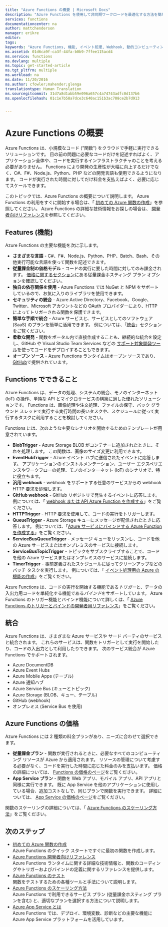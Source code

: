 ```yaml
---
title: "Azure Functions の概要 | Microsoft Docs"
description: "Azure Functions を使用して非同期ワークロードを最適化する方法を簡単に説明します。"
services: functions
documentationcenter: na
author: mattchenderson
manager: erikre
editor: 
tags: 
keywords: "Azure Functions, 機能, イベント処理, Webhook, 動的コンピューティング, サーバーなしのアーキテクチャ"
ms.assetid: 01d6ca9f-ca3f-44fa-b0b9-7ffee115acd4
ms.service: functions
ms.devlang: multiple
ms.topic: get-started-article
ms.tgt_pltfrm: multiple
ms.workload: na
ms.date: 11/20/2016
ms.author: cfowler;mahender;glenga
translationtype: Human Translation
ms.sourcegitcommit: 31d7a8d1abb59e096a657c4a74743adfc0d137b6
ms.openlocfilehash: 01c1e7b58a7dce3c640ac151b3ac708ce2b7d913


---
```

# <a name="azure-functions-overview"></a>Azure Functions の概要
Azure Functions は、小規模なコード ("関数") をクラウドで手軽に実行できるソリューションです。 目の前の問題に必要なコードだけを記述すればよく、アプリケーション全体や、コードを実行するインフラストラクチャのことを考える必要がありません。 Functions により開発の生産性が大幅に向上するだけでなく、C#、F#、Node.js、Python、PHP などの開発言語も使用できるようになります。 コードが実行された時間に対してだけ料金を支払えばよく、必要に応じてスケールできます。

このトピックでは、Azure Functions の概要について説明します。 Azure Functions の利用をすぐに開始する場合は、「 [初めての Azure 関数の作成](functions-create-first-azure-function.md)」を参照してください。 Azure Functions の詳細な技術情報をお探しの場合は、 [開発者向けリファレンス](functions-reference.md)を参照してください。

## <a name="features"></a>Features (機能)
Azure Functions の主要な機能を次に示します。

* **さまざまな言語** - C#、F#、Node.js、Python、PHP、Batch、Bash、その他実行可能な言語を使って関数を記述できます。
* **従量課金制の価格モデル** - コードの実行に要した時間に対してのみ課金されます。 [価格に関するセクション](#pricing)にある従量課金ホスティング プラン オプションを確認してください。  
* **独自の依存関係を使用** - Azure Functions では NuGet と NPM をサポートしているので、お気に入りのライブラリを使用できます。  
* **セキュリティの統合** - Azure Active Directory、Facebook、Google、Twitter、Microsoft アカウントなどの OAuth プロバイダーにより、HTTP によってトリガーされる関数を保護できます。  
* **簡単な手順で統合** - Azure サービスと、サービスとしてのソフトウェア (SaaS) のプランを簡単に活用できます。 例については、「[統合](#integrations)」セクションをご覧ください。  
* **柔軟な開発** - 関数をポータル内で直接作成することも、継続的な統合を設定し、GitHub や Visual Studio Team Services などの [サポート対象開発ツール](../app-service-web/web-sites-deploy.md#deploy-using-an-ide)を使ってコードをデプロイすることもできます。  
* **オープン ソース** - Azure Functions ランタイムはオープン ソースであり、 [GitHub](https://github.com/azure/azure-webjobs-sdk-script)で提供されています。  

## <a name="what-can-i-do-with-functions"></a>Functions でできること
Azure Functions は、データの処理、システムの統合、モノのインターネット (IoT) の操作、単純な API とマイクロサービスの構築に適した優れたソリューションです。 Functions は、画像処理や注文処理、ファイルの保守、バック グラウンド スレッドで実行する実行時間の長いタスクや、スケジュールに従って実行するタスクに利用することを検討してください。 

Functions には、次のような主要なシナリオを開始するためのテンプレートが用意されています。

* **BlobTrigger** - Azure Storage BLOB がコンテナーに追加されたときに、それを処理します。 この関数は、画像のサイズ変更に利用できます。
* **EventHubTrigger** - Azure イベント ハブに送信されたイベントに応答します。 アプリケーションのインストルメンテーション、ユーザー エクスペリエンスやワークフローの処理、モノのインターネット (IoT) のシナリオで、特に役立ちます。
* **汎用 webhook** - webhook をサポートする任意のサービスからの webhook HTTP 要求を処理します。
* **GitHub webhook** - GitHub リポジトリで発生するイベントに応答します。 例については、「 [webhook または API Azure Function を作成する](functions-create-a-web-hook-or-api-function.md)」をご覧ください。
* **HTTPTrigger** - HTTP 要求を使用して、コードの実行をトリガーします。
* **QueueTrigger** - Azure Storage キューにメッセージが配信されたときに応答します。 例については、「[Azure サービスにバインドする Azure Function を作成する](functions-create-an-azure-connected-function.md)」をご覧ください。
* **ServiceBusQueueTrigger** - メッセージ キューをリッスンし、コードを他の Azure サービスまたはオンプレミスのサービスに接続します。 
* **ServiceBusTopicTrigger** - トピックをサブスクライブすることで、コードを他の Azure サービスまたはオンプレミスのサービスに接続します。 
* **TimerTrigger** - 事前定義されたスケジュールに従ってクリーンアップなどのバッチ タスクを実行します。 例については、「 [イベント処理用の Azure の機能の作成](functions-create-an-event-processing-function.md)」をご覧ください。

Azure Functions は、コードの実行を開始する機能である*トリガー*と、データの入出力用コードを単純化する機能である*バインド*をサポートしています。 Azure Functions のトリガー機能とバインド機能について詳しくは、「 [Azure Functions のトリガーとバインドの開発者用リファレンス](functions-triggers-bindings.md)」をご覧ください。

## <a name="a-nameintegrationsaintegrations"></a><a name="integrations"></a>統合
Azure Functions は、さまざまな Azure サービスや サード パーティのサービスと統合されます。 これらのサービスは、関数をトリガーとして実行を開始したり、コードの入出力として利用したりできます。 次のサービス統合が Azure Functions でサポートされます。 

* Azure DocumentDB
* Azure Event Hubs 
* Azure Mobile Apps (テーブル)
* Azure 通知ハブ
* Azure Service Bus (キューとトピック)
* Azure Storage (BLOB、キュー、テーブル) 
* GitHub (webhook)
* オンプレミス (Service Bus を使用)

## <a name="a-namepricingahow-much-does-functions-cost"></a><a name="pricing"></a>Azure Functions の価格
Azure Functions には 2 種類の料金プランがあり、ニーズに合わせて選択できます。 

* **従量課金プラン** - 関数が実行されるときに、必要なすべてのコンピューティング リソースが Azure から適用されます。 リソースの管理について考慮する必要がなく、コードを実行した時間に応じた料金のみを支払います。 価格の詳細については、 [Functions の価格のページ](/pricing/details/functions)をご覧ください。 
* **App Service プラン** - 関数を Web アプリ、モバイル アプリ、API アプリと同様に実行できます。 既に App Service を他のアプリケーションに使用している場合、追加コストなしで、同じプランで関数を実行できます。 詳細については、 [App Service の価格のページ](/pricing/details/app-service/)をご覧ください。

関数のスケーリングの詳細については、「 [Azure Functions のスケーリング方法](functions-scale.md)」をご覧ください。

## <a name="next-steps"></a>次のステップ
* [初めての Azure 関数の作成](functions-create-first-azure-function.md)  
   Azure Functions のクイック スタートですぐに最初の関数を作成します。 
* [Azure Functions 開発者向けリファレンス](functions-reference.md)  
   Azure Functions ランタイムに関する詳細な技術情報と、関数のコーディングやトリガーおよびバインドの定義に関するリファレンスを提供します。
* [Azure Functions のテスト](functions-test-a-function.md)  
   関数をテストするための各種ツールと手法について説明します。
* [Azure Functions のスケーリング方法](functions-scale.md)  
  Azure Functions で利用できるサービス プラン (従量課金ホスティング プランを含む) と、適切なプランを選択する方法について説明します。 
* [Azure App Service とは](../app-service/app-service-value-prop-what-is.md)  
   Azure Functions では、デプロイ、環境変数、診断などの主要な機能に Azure App Service プラットフォームを活用しています。 




<!--HONumber=Nov16_HO4-->


